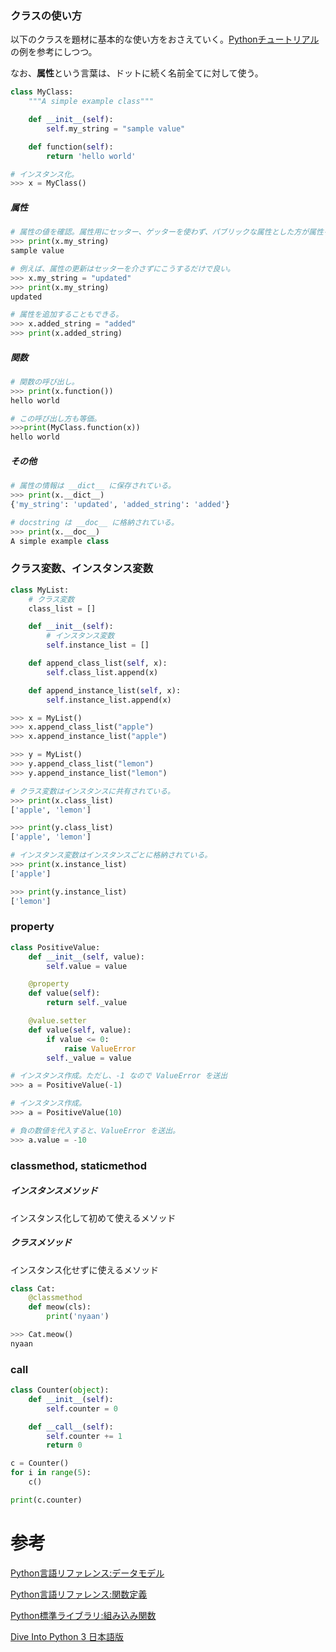 ### クラスの使い方

以下のクラスを題材に基本的な使い方をおさえていく。[Pythonチュートリアル](https://docs.python.jp/3/tutorial/classes.html#class-objects)の例を参考にしつつ。

なお、**属性**という言葉は、ドットに続く名前全てに対して使う。

```python
class MyClass:
    """A simple example class"""

    def __init__(self):
        self.my_string = "sample value"

    def function(self):
        return 'hello world'
```

```python
# インスタンス化。
>>> x = MyClass()
```

##### 属性

```python
# 属性の値を確認。属性用にセッター、ゲッターを使わず、パブリックな属性とした方が属性を直感的に扱える。
>>> print(x.my_string)
sample value

# 例えば、属性の更新はセッターを介さずにこうするだけで良い。
>>> x.my_string = "updated"
>>> print(x.my_string)
updated

# 属性を追加することもできる。
>>> x.added_string = "added"
>>> print(x.added_string)
```

##### 関数

```python
# 関数の呼び出し。
>>> print(x.function())
hello world

# この呼び出し方も等価。
>>>print(MyClass.function(x))
hello world
```

##### その他

```python
# 属性の情報は __dict__ に保存されている。
>>> print(x.__dict__)
{'my_string': 'updated', 'added_string': 'added'}

# docstring は __doc__ に格納されている。
>>> print(x.__doc__)
A simple example class
```

### クラス変数、インスタンス変数

```python
class MyList:
    # クラス変数
    class_list = []       

    def __init__(self):        
        # インスタンス変数
        self.instance_list = []

    def append_class_list(self, x):
        self.class_list.append(x)

    def append_instance_list(self, x):
        self.instance_list.append(x)        
```

```python
>>> x = MyList()
>>> x.append_class_list("apple")
>>> x.append_instance_list("apple")

>>> y = MyList()
>>> y.append_class_list("lemon")
>>> y.append_instance_list("lemon")

# クラス変数はインスタンスに共有されている。
>>> print(x.class_list)
['apple', 'lemon']

>>> print(y.class_list)
['apple', 'lemon']

# インスタンス変数はインスタンスごとに格納されている。
>>> print(x.instance_list)
['apple']

>>> print(y.instance_list)
['lemon']
```

### property

```python
class PositiveValue:
    def __init__(self, value):
        self.value = value

    @property
    def value(self):
        return self._value

    @value.setter
    def value(self, value):
        if value <= 0:
            raise ValueError
        self._value = value
```

```python
# インスタンス作成。ただし、-1 なので ValueError を送出
>>> a = PositiveValue(-1)

# インスタンス作成。
>>> a = PositiveValue(10)

# 負の数値を代入すると、ValueError を送出。
>>> a.value = -10
```

### classmethod, staticmethod

##### インスタンスメソッド

インスタンス化して初めて使えるメソッド

##### クラスメソッド

インスタンス化せずに使えるメソッド

```python
class Cat:
    @classmethod
    def meow(cls):
        print('nyaan')
```

```python
>>> Cat.meow()
nyaan
```

### __call__

```python
class Counter(object):
    def __init__(self):
        self.counter = 0

    def __call__(self):
        self.counter += 1
        return 0

c = Counter()
for i in range(5):
    c()

print(c.counter)
```


# 参考

[Python言語リファレンス:データモデル](https://docs.python.jp/3/reference/datamodel.html#special-method-names)

[Python言語リファレンス:関数定義](https://docs.python.jp/3/reference/compound_stmts.html#function-definitions)

[Python標準ライブラリ:組み込み関数](https://docs.python.jp/3/library/functions.html)

[Dive Into Python 3 日本語版](http://diveintopython3-ja.rdy.jp/special-method-names.html)
